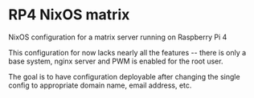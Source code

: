 # RP4 NixOS matrix
NixOS configuration for a matrix server running on Raspberry Pi 4

This configuration for now lacks nearly all the features -- there is only a base system, nginx server and PWM is enabled for the root user.

The goal is to have configuration deployable after changing the single config to appropriate domain name, email address, etc.
